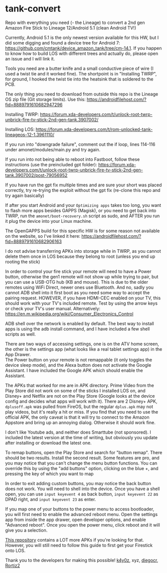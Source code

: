 # tank-convert
Repo with everything you need (- the Lineage) to convert a 2nd gen Amazon Fire Stick to Lineage 12/Android 5.1 (clean Android TV!)

Currently, Android 5.1 is the only newest version available for this HW, but I did some digging and found a device tree for Android 7: https://github.com/cmtank/device_amazon_tank/tree/cm-14.1. If you happen to know how to build LOS with different trees and actually do, please open an issue and I will link it.  

Tools you need are a butter knife and a small conductive piece of wire (I used a twist tie and it worked fine). The shortpoint is in "Installing TWRP", for ground, I hooked the twist tie into the heatsink that is soldered to the PCB.  

The only thing you need to download from outside this repo is the Lineage OS zip file (Git storage limits). Use this: https://androidfilehost.com/?fid=8889791610682947296  

Installing TWRP: https://forum.xda-developers.com/t/unlock-root-twrp-unbrick-fire-tv-stick-2nd-gen-tank.3907002/  

Installing LOS: https://forum.xda-developers.com/t/rom-unlocked-tank-lineageos-12-1.3961110/  

If you run into "downgrade failure", comment out the if loop, lines 114-116 under amonet/modules/main.py and try again.  

If you run into not being able to reboot into Fastboot, follow these instructions (use the preincluded gpt folder): https://forum.xda-developers.com/t/unlock-root-twrp-unbrick-fire-tv-stick-2nd-gen-tank.3907002/post-79056952  

If you have run the gpt fix multiple times and are sure your short was placed correctly, try re-trying the exploit without the gpt fix (re-clone this repo and try again basically)  

If after you start Android and your `Optimizing apps` takes too long, you want to flash more apps besides GAPPS (Magisk), or you need to get back into TWRP, run the `amonet/boot-recovery.sh` script as sudo, and AFTER you run it plug the device into your Linux machine.  

The OpenGAPPS build for this specific HW is for some reason not available on the website, so I've linked it here: https://androidfilehost.com/?fid=8889791610682906163  

I do not advise transferring APKs into storage while in TWRP, as you cannot delete them once in LOS because they belong to root (unless you end up rooting the stick)

In order to control your fire stick your remote will need to have a Power button, otherwise the gen1 remote will not show up while trying to pair, but you can use a USB-OTG hub (KB and mouse). This is due to the older remotes using WiFi Direct, newer ones use Bluetooth. And no, sadly you cannot ADB shell into it first boot as you need some way to accept the pairing request.  HOWEVER, if you have HDMI-CEC enabled on your TV, this should work with your TV's included remote. Test by using the arrow keys or check your TV's user manual. Alternatively: https://en.m.wikipedia.org/wiki/Consumer_Electronics_Control

ADB shell over the network is enabled by default. The best way to install apps is using the adb install command, and I have included a few shell scripts as well.  

There are two ways of accessing settings, one is on the ATV home screen, the other is the settings app (what looks like a real tablet settings app) in the App Drawer.   
The Power button on your remote is not remappable (it only toggles the device sleep mode), and the Alexa button does not activate the Google Assistant. I have included the Google APK which should enable the Assistant.  

The APKs that worked for me are in APK directory. Prime Video from the Play Store did not work on some of the sticks I installed LOS on, and Disney+ and Netflix are not on the Play Store (Google looks at the device config and decides what apps will work with it). There are 2 Disney+ APK, `dplusoff.apk` was pulled from FireOS, but the regular `dplus.apk` may not play videos, but it's really a hit or miss. If you find that you need to use the official APK, the only caveat is that it will try to connect to the Amazon Appstore and bring up an annoying dialog. Otherwise it should work fine.  

I don't like Youtube ads, and neither does Smarttube (not sponsored). I included the latest version at the time of writing, but obviously you update after installing or download the latest one.  

To remap buttons, open the Play Store and search for "button remap". There should be two results. Install the second result. Some features are pro, and you may notice that you can't change the menu button functions. You can override this by using the "add buttons" option, clicking on the blue +, and pressing the key of which you want to map  

In order to exit adding custom buttons, you may notice the back button does not work. You will need to shell into the device. Once you have a shell open, you can use `input keyevent 4` as back button, `input keyevent 22` as DPAD right, and `input keyevent 23` as enter.  

If you map one of your buttons to the power menu to access bootloader, you will first need to enable the advanced reboot menu. Open the settings app from inside the app drawer, open developer options, and enable "Advanced reboot". Once you open the power menu, click reboot and it will give you a selection.  

[This repository]([url](https://github.com/esc0rtd3w/firestick-loader)) contains a LOT more APKs if you're looking for that. However, you will still need to follow this guide to first get your Firestick onto LOS. 

Thank you to the developers for making this possible! [k4y0z]([url](https://github.com/k4y0z)), xyz, [diegocr]([url](https://github.com/diegocr)), [Rortiz2]([url](https://github.com/R0rt1z2/))

